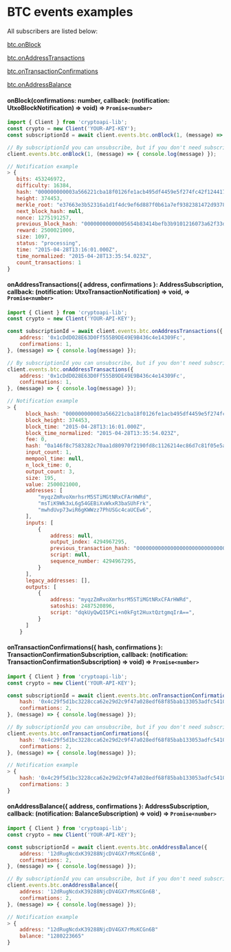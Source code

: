 # BTC events examples

All subscribers are listed below:

<dl>
<dt><a href="#onBlock">btc.onBlock</a></dt>
<dd></dd>
</dl>
<dl>
<dt><a href="#onAddressTransactions">btc.onAddressTransactions</a></dt>
<dd></dd>
</dl>
<dl>
<dt><a href="#onTransactionConfirmations">btc.onTransactionConfirmations</a></dt>
<dd></dd>
</dl>
<dl>
<dt><a href="#onAddressBalance">btc.onAddressBalance</a></dt>
<dd></dd>
</dl>

#### <a name="onBlock">onBlock</a>(confirmations: number, callback: (notification: UtxoBlockNotification) => void) ⇒ <code>Promise&lt;number&gt;</code>

```javascript
import { Client } from 'cryptoapi-lib';
const crypto = new Client('YOUR-API-KEY');
const subscriptionId = await client.events.btc.onBlock(1, (message) => { console.log(message) });

// By subscriptionId you can unsubscribe, but if you don't need subscriptionId, just use:
client.events.btc.onBlock(1, (message) => { console.log(message) });

// Notification example
> {
   bits: 453246972,
   difficulty: 16384,
   hash: "000000000003a566221cba18f0126fe1acb495df4459e5f274fc42f124417dc4",
   height: 374453,
   merkle_root: "e37663e3b52316a1d1f4dc9ef6d887f0b61a7ef9382381472d93782ab47c03f1",
   next_block_hash: null,
   nonce: 1275191257,
   previous_block_hash: "00000000000005654b83414befb3b9101216073a62f33dd8d2266a6649b0b5f9",
   reward: 2500021000,
   size: 1097,
   status: "processing",
   time: "2015-04-28T13:16:01.000Z",
   time_normalized: "2015-04-28T13:35:54.023Z",
   count_transactions: 1
}
```

#### <a name="onAddressTransactions">onAddressTransactions</a>({ address, confirmations }: <a name="AddressSubscription">AddressSubscription</a>, callback: (notification: UtxoTransactionNotification) => void, ⇒ <code>Promise&lt;number&gt;</code>

```javascript
import { Client } from 'cryptoapi-lib';
const crypto = new Client('YOUR-API-KEY');

const subscriptionId = await client.events.btc.onAddressTransactions({
    address: '0x1cDdD028E63D0Ff555B9DE49E9B436c4e14309Fc',
    confirmations: 1,
}, (message) => { console.log(message) });

// By subscriptionId you can unsubscribe, but if you don't need subscriptionId, just use:
client.events.btc.onAddressTransactions({
    address: '0x1cDdD028E63D0Ff555B9DE49E9B436c4e14309Fc',
    confirmations: 1,
}, (message) => { console.log(message) });

// Notification example
> {
      block_hash: "000000000003a566221cba18f0126fe1acb495df4459e5f274fc42f124417dc4",
      block_height: 374453,
      block_time: "2015-04-28T13:16:01.000Z",
      block_time_normalized: "2015-04-28T13:35:54.023Z",
      fee: 0,
      hash: "0a146f8c7583282c70aa1d80970f2190fd8c1126214ec86d7c81f05e5a0acc4d",
      input_count: 1,
      mempool_time: null,
      n_lock_time: 0,
      output_count: 3,
      size: 195,
      value: 2500021000,
      addresses: [
          "myqzZmRvoXmrhsrM5STiMGtNRxCFArHWRd",
          "msTiK9Wk3xL6g54GEBiXvWkxR3baSUhFrk",
          "mwhdUvp73wiR6gKWWzz7PhUSGc4caUCEw6",
      ],
      inputs: [
          {
              address: null,
              output_index: 4294967295,
              previous_transaction_hash: "0000000000000000000000000000000000000000000000000000000000000000",
              script: null,
              sequence_number: 4294967295,
          }
      ],         
      legacy_addresses: [],
      outputs: [
          {
              address: "myqzZmRvoXmrhsrM5STiMGtNRxCFArHWRd",
              satoshis: 2487520896,
              script: "dqkUyQwQI5PCi+n0kFgt2HuxtQztgmqIrA==",
          }   
      ]    
    }
```

#### <a name="onTransactionConfirmations">onTransactionConfirmations</a>({ hash, confirmations }: TransactionConfirmationSubscription, callback: (notification: TransactionConfirmationSubscription) => void) ⇒ <code>Promise&lt;number&gt;</code>

```javascript
import { Client } from 'cryptoapi-lib';
const crypto = new Client('YOUR-API-KEY');

const subscriptionId = await client.events.btc.onTransactionConfirmations({
    hash: '0x4c29f5d1bc3228cca62e29d2c9f47a028edf68f85bab133053adfc541001eeb5',
    confirmations: 2,
}, (message) => { console.log(message) });

// By subscriptionId you can unsubscribe, but if you don't need subscriptionId, just use:
client.events.btc.onTransactionConfirmations({
    hash: '0x4c29f5d1bc3228cca62e29d2c9f47a028edf68f85bab133053adfc541001eeb5',
    confirmations: 2,
}, (message) => { console.log(message) });

// Notification example
> {
    hash: '0x4c29f5d1bc3228cca62e29d2c9f47a028edf68f85bab133053adfc541001eeb5',
    confirmations: 3
}

```

#### <a name="onAddressBalance">onAddressBalance</a>({ address, confirmations }: AddressSubscription, callback: (notification: BalanceSubscription) => void) ⇒ <code>Promise&lt;number&gt;</code>

```javascript
import { Client } from 'cryptoapi-lib';
const crypto = new Client('YOUR-API-KEY');

const subscriptionId = await client.events.btc.onAddressBalance({
    address: '12dRugNcdxK39288NjcDV4GX7rMsKCGn6B',
    confirmations: 2,
}, (message) => { console.log(message) });

// By subscriptionId you can unsubscribe, but if you don't need subscriptionId, just use:
client.events.btc.onAddressBalance({
    address: '12dRugNcdxK39288NjcDV4GX7rMsKCGn6B',
    confirmations: 2,
}, (message) => { console.log(message) });

// Notification example
> {
    address: "12dRugNcdxK39288NjcDV4GX7rMsKCGn6B"
    balance: "1280223665"
}

```
